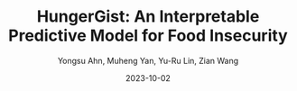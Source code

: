 ---
title: "HungerGist: An Interpretable Predictive Model for Food Insecurity"
collection: publications
permalink: /publication/p9-2023-hungergist
date: 2023-10-02
venue: 'IEEE BigData (To appear)'
author: 'Yongsu Ahn, Muheng Yan, Yu-Ru Lin, Zian Wang'
paperurl: ''
citation: 'Your Name, You. (2015). &quot;Paper Title Number 3.&quot; <i>Journal 1</i>. 1(3).'
---